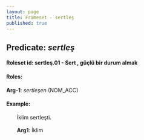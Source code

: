 ```yaml
---
layout: page
title: Frameset - sertleş
published: true
---
```

<h2>Predicate: <i>sertleş</i></h2>
<h4>Roleset id: sertleş.01 - Sert , güçlü bir durum almak<br>
<h4>Roles:</h4>
<b>Arg-1</b>: <i>sertleşen</i>  (NOM_ACC) <br>
<h4>Example:</h4>
&emsp;&emsp;İklim sertleşti.<br><br>
&emsp;&emsp;<b>Arg1</b>:  İklim<br>


